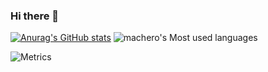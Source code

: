 ### Hi there 👋

[![Anurag's GitHub stats](https://github-readme-stats.vercel.app/api?username=machero&show_icons=true&theme=tokyonight)](https://github.com/anuraghazra/github-readme-stats)
![machero's Most used languages](https://github-readme-stats.vercel.app/api/top-langs/?username=machero&layout=compact&hide_border=true&langs_count=10)

<!--
**machero/machero** is a ✨ _special_ ✨ repository because its `README.md` (this file) appears on your GitHub profile.

Here are some ideas to get you started:

- 🔭 I’m currently working on ...
- 🌱 I’m currently learning ...
- 👯 I’m looking to collaborate on ...
- 🤔 I’m looking for help with ...
- 💬 Ask me about ...
- 📫 How to reach me: ...
- 😄 Pronouns: ...
- ⚡ Fun fact: ...
-->



![Metrics](https://metrics.lecoq.io/machero?template=classic&base=header%2C%20activity%2C%20community%2C%20repositories%2C%20metadata&base.indepth=false&base.hireable=false&base.skip=false&config.timezone=Asia%2FShanghai)
